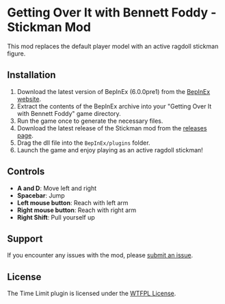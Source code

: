 # Getting Over It with Bennett Foddy - Stickman Mod

This mod replaces the default player model with an active ragdoll stickman figure.

## Installation

1. Download the latest version of BepInEx (6.0.0pre1) from the [BepInEx website](https://github.com/BepInEx/BepInEx/releases).
2. Extract the contents of the BepInEx archive into your "Getting Over It with Bennett Foddy" game directory.
3. Run the game once to generate the necessary files.
4. Download the latest release of the Stickman mod from the [releases page](https://github.com/MrBoogyBam/GOI-Stickman/releases).
5. Drag the dll file into the `BepInEx/plugins` folder.
6. Launch the game and enjoy playing as an active ragdoll stickman!

## Controls

- **A and D**: Move left and right
- **Spacebar**: Jump
- **Left mouse button**: Reach with left arm
- **Right mouse button**: Reach with right arm
- **Right Shift**: Pull yourself up

## Support
If you encounter any issues with the mod, please [submit an issue](https://github.com/MrBoogyBam/GOI-Stickman/issues/new).

## License
The Time Limit plugin is licensed under the [WTFPL License](https://github.com/MrBoogyBam/GOI-Stickman/blob/main/LICENSE).
